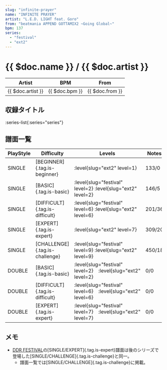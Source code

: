 ```yaml
---
slug: "infinite-prayer"
name: "INFINITE PRAYER"
artist: "L.E.D. LIGHT feat. Goro"
from: "beatmania APPEND GOTTAMIX2 ~Going Global~"
bpm: 137
series:
  - "festival"
  - "ext2"
---
```


# {{ $doc.name }} / {{ $doc.artist }}

|Artist|BPM|From|
|------|---|----|
|{{ $doc.artist }}|{{ $doc.bpm }}|{{ $doc.from }}|

## 収録タイトル

:series-list{:series="series"}

## 譜面一覧

|PlayStyle|Difficulty|Levels|Notes|Movie|
|---------|----------|------|-----|-----|
|SINGLE|[BEGINNER]{.tag.is-beginner}|:level{slug="ext2" level=1}|133/0||
|SINGLE|[BASIC]{.tag.is-basic}|:level{slug="festival" level=2} :level{slug="ext2" level=2}|146/5||
|SINGLE|[DIFFICULT]{.tag.is-difficult}|:level{slug="festival" level=6} :level{slug="ext2" level=6}|201/36||
|SINGLE|[EXPERT]{.tag.is-expert}|:level{slug="ext2" level=7}|309/20||
|SINGLE|[CHALLENGE]{.tag.is-challenge}|:level{slug="festival" level=9} :level{slug="ext2" level=9}|450/18||
|DOUBLE|[BASIC]{.tag.is-basic}|:level{slug="festival" level=2}　:level{slug="ext2" level=2}|0/0||
|DOUBLE|[DIFFICULT]{.tag.is-difficult}|:level{slug="festival" level=6}　:level{slug="ext2" level=6}|0/0||
|DOUBLE|[EXPERT]{.tag.is-expert}|:level{slug="festival" level=7}　:level{slug="ext2" level=7}|0/0||

## メモ

- [DDR FESTIVAL](/series/festival)の[SINGLE/EXPERT]{.tag.is-expert}譜面は後のシリーズで登場した[SINGLE/CHALLENGE]{.tag.is-challenge}と同一。
  - 譜面一覧では[SINGLE/CHALLENGE]{.tag.is-challenge}に掲載。
